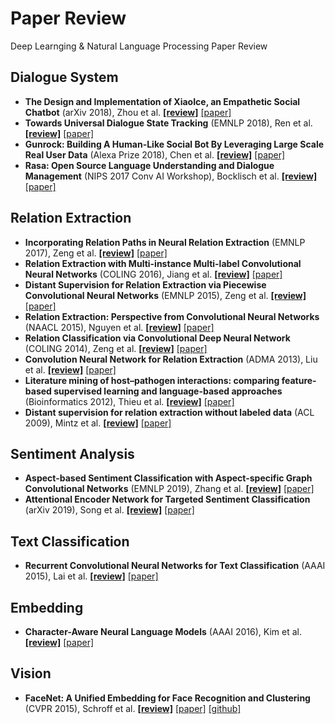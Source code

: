 # Paper Review
Deep Learnging & Natural Language Processing Paper Review


## Dialogue System
* **The Design and Implementation of XiaoIce, an Empathetic Social Chatbot** (arXiv 2018), Zhou et al. **[[review]](dialogue_system/The_Design_and_Implementation_of_XiaoIce,_an_Empathetic_Social_Chatbot/review.md)** [[paper]](https://arxiv.org/abs/1812.08989)
* **Towards Universal Dialogue State Tracking** (EMNLP 2018), Ren et al. **[[review]](dialogue_system/Towards_Universal_Dialogue_State_Tracking/review.md)** [[paper]](https://arxiv.org/abs/1810.09587)
* **Gunrock: Building A Human-Like Social Bot By Leveraging Large Scale Real User Data** (Alexa Prize 2018), Chen et al. **[[review]](dialogue_system/Gunrock-_Building_A_Human-Like_Social_Bot_By_Leveraging_Large_Scale_User_Data/review.md)** [[paper]](https://pdfs.semanticscholar.org/b402/b85ad45e3ac51f1da8ee718373082ce24f47.pdf)
* **Rasa: Open Source Language Understanding and Dialogue Management** (NIPS 2017 Conv AI Workshop), Bocklisch et al. **[[review]](dialogue_system/Rasa-_Open_Source_Language_Understanding_and_Dialogue_Management/review.md)** [[paper]](https://arxiv.org/abs/1712.05181)

## Relation Extraction
* **Incorporating Relation Paths in Neural Relation Extraction** (EMNLP 2017), Zeng et al. **[[review]](relation_extraction/Incorporating_Relation_Paths_in_Neural_Relation_Extraction/review.md)** [[paper]](http://aclweb.org/anthology/D17-1186)
* **Relation Extraction with Multi-instance Multi-label Convolutional Neural Networks** (COLING 2016), Jiang et al. **[[review]](relation_extraction/Relation_Extraction_with_Multi-instance_Multi-label_Convolutional_Neural_Networks/review.md)** [[paper]](https://pdfs.semanticscholar.org/8731/369a707046f3f8dd463d1fd107de31d40a24.pdf)
* **Distant Supervision for Relation Extraction via Piecewise Convolutional Neural Networks** (EMNLP 2015), Zeng et al. **[[review]](relation_extraction/Distant_Supervision_for_Relation_Extraction_via_Piecewise_Convolutional_Neural_Networks/review.md)** [[paper]](http://www.emnlp2015.org/proceedings/EMNLP/pdf/EMNLP203.pdf)
* **Relation Extraction: Perspective from Convolutional Neural Networks** (NAACL 2015), Nguyen et al. **[[review]](relation_extraction/Relation_Extraction-Perspective_from_Convolutional_Neural_Networks/review.md)** [[paper]](http://www.cs.nyu.edu/~thien/pubs/vector15.pdf)
* **Relation Classification via Convolutional Deep Neural Network** (COLING 2014), Zeng et al. **[[review]](relation_extraction/Relation_Classification_via_Convolutional_Deep_Neural_Network/review.md)** [[paper]](http://www.aclweb.org/anthology/C14-1220)
* **Convolution Neural Network for Relation Extraction** (ADMA 2013), Liu et al. **[[review]](relation_extraction/Convolution_Neural_Network_for_Relation_Extraction/review.md)** [[paper]](https://link.springer.com/chapter/10.1007/978-3-642-53917-6_21)
* **Literature mining of host–pathogen interactions: comparing feature-based supervised learning and language-based approaches** (Bioinformatics 2012), Thieu et al. **[[review]](relation_extraction/Literature_mining_of_host–pathogen_interactions_comparing_feature-based_supervised_learning_and_language-based_approaches/review.md)** [[paper]](https://www.ncbi.nlm.nih.gov/pubmed/22285561)
* **Distant supervision for relation extraction without labeled data** (ACL 2009), Mintz et al. **[[review]](relation_extraction/Distant_supervision_for_relation_extraction_without_labeled_data/review.md)** [[paper]](https://web.stanford.edu/~jurafsky/mintz.pdf)

## Sentiment Analysis

* **Aspect-based Sentiment Classification with Aspect-specific Graph Convolutional Networks** (EMNLP 2019), Zhang et al. **[[review]](sentiment_analysis/Aspect-based_Sentiment_Classification_with_Aspect-specific_Graph_Convolutional_Networks/review.md)** [[paper]](https://www.aclweb.org/anthology/D19-1464/)
* **Attentional Encoder Network for Targeted Sentiment Classification** (arXiv 2019), Song et al. **[[review]](sentiment_analysis/Attentional_Encoder_Network_for_Targeted_Sentiment_Classification/review.md)** [[paper]](https://arxiv.org/abs/1902.09314)

## Text Classification

* **Recurrent Convolutional Neural Networks for Text Classification** (AAAI 2015), Lai et al. **[[review]](text_classification/Recurrent_Convolutional_Neural_Networks_for_Text_Classification/review.md)** [[paper]](https://www.aaai.org/ocs/index.php/AAAI/AAAI15/paper/view/9745)


## Embedding
* **Character-Aware Neural Language Models** (AAAI 2016), Kim et al. **[[review]](embedding/Character-Aware_Neural_Language_Models/review.md)** [[paper]](https://arxiv.org/pdf/1508.06615.pdf)


## Vision
* **FaceNet: A Unified Embedding for Face Recognition and Clustering** (CVPR 2015), Schroff et al. **[[review]](vision/FaceNet-A_Unified_Embedding_for_Face_Recognition_and_Clustering/review.md)** [[paper]](https://arxiv.org/abs/1503.03832) [[github]](https://github.com/davidsandberg/facenet)
